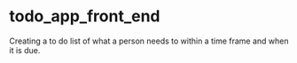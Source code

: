 # todo_app_front_end
Creating a to do list of what a person needs to within a time frame and when it is due.
